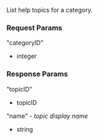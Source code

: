 List help topics for a category.

### Request Params

"categoryID"

- integer

### Response Params

"topicID"

- topicID

"name" - *topic display name*

- string
